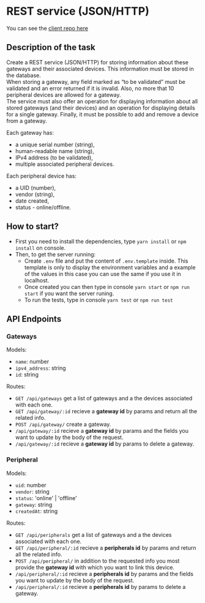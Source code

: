 # REST service (JSON/HTTP)

You can see the [client repo here](https://github.com/acm-97/musala-gateways-client)

## Description of the task

Create a REST service (JSON/HTTP) for storing information about these
gateways and their associated devices. This information must be stored in the database.\
When storing a gateway, any field marked as “to be validated” must be validated and an
error returned if it is invalid. Also, no more that 10 peripheral devices are allowed for a
gateway.\
The service must also offer an operation for displaying information about all stored gateways
(and their devices) and an operation for displaying details for a single gateway. Finally, it
must be possible to add and remove a device from a gateway.

Each gateway has:

- a unique serial number (string),
- human-readable name (string),
- IPv4 address (to be validated),
- multiple associated peripheral devices.

Each peripheral device has:

- a UID (number),
- vendor (string),
- date created,
- status - online/offline.

## How to start?

- First you need to install the dependencies, type `yarn install` or `npm install` on console.
- Then, to get the server running:
  - Create `.env` file and put the content of `.env.template` inside. This template is only to display the environment variables and a example of the values in this case you can use the same if you use it in localhost.
  - Once created you can then type in console `yarn start` or `npm run start` if you want the server runing.
  - To run the tests, type in console `yarn test` or `npm run test`

## API Endpoints

### Gateways

Models:

- `name`: number
- `ipv4_address`: string
- `id`: string

Routes:

- `GET /api/gateways` get a list of gateways and a the devices associated with each one.
- `GET /api/gateway/:id` recieve a **gateway id** by params and return all the related info.
- `POST /api/gateway/` create a gateway.
- `/api/gateway/:id` recieve a **gateway id** by params and the fields you want to update by the body of the request.
- `/api/gateway/:id` recieve a **gateway id** by params to delete a gateway.

### Peripheral

Models:

- `uid`: number
- `vendor`: string
- `status`: 'online' | 'offline'
- `gateway`: string
- `createdAt`: string

Routes:

- `GET /api/peripherals` get a list of gateways and a the devices associated with each one.
- `GET /api/peripheral/:id` recieve a **peripherals id** by params and return all the related info.
- `POST /api/peripheral/` in addition to the requested info you most provide the **gateway id** with which you want to link this device.
- `/api/peripheral/:id` recieve a **peripherals id** by params and the fields you want to update by the body of the request.
- `/api/peripheral/:id` recieve a **peripherals id** by params to delete a gateway.
